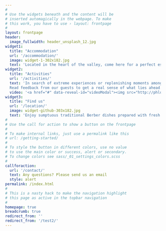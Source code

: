 ```yaml
---
#
# Use the widgets beneath and the content will be
# inserted automagically in the webpage. To make
# this work, you have to use › layout: frontpage
#
layout: frontpage
header:
  image_fullwidth: header_unsplash_12.jpg
widget1:
  title: "Accommodation"
  url: '/accommodation/'
  image: widget-1-302x182.jpg
  text: 'Located in the heart of the valley, come here for a perfect escape and experience a life in nature like never before'
widget2:
  title: "Activities"
  url: '/activities/'
  text: 'In search of extreme experiences or replenishing moments amongst nature? We cater the activities to you and your families desire. Enjoy of full day trek, a guided hikes or enjoy a ballade with mules.
  Read feedback from our guests to get a real sense of what lies ahead.'
  video: '<a href="#" data-reveal-id="videoModal"><img src="http://phlow.github.io/feeling-responsive/images/start-video-feeling-responsive-302x182.jpg" width="302" height="182" alt=""/></a>'
widget3:
  title: "Find us"
  url: '/location/'
  image: widget-github-303x182.jpg
  text: 'Enjoy sumptuous traditional Berber dishes prepared with fresh ingredients sourced from local farmers and local markets, which will leave your palate satisfied.'
#
# Use the call for action to show a button on the frontpage
#
# To make internal links, just use a permalink like this
# url: /getting-started/
#
# To style the button in different colors, use no value
# to use the main color or success, alert or secondary.
# To change colors see sass/_01_settings_colors.scss
#
callforaction:
  url: '/contact/'
  text: Any questions? Please send us an email
  style: alert
permalink: /index.html
#
# This is a nasty hack to make the navigation highlight
# this page as active in the topbar navigation
#
homepage: true
breadcrumb: true
redirect_from: ''
redirect_from: '/test2/'
---
```


<!-- <div id="videoModal" class="reveal-modal large" data-reveal="">
  <div class="flex-video widescreen vimeo" style="display: block;">
    <iframe width="1280" height="720" src="https://www.youtube.com/embed/3b5zCFSmVvU" frameborder="0" allowfullscreen></iframe>
  </div>
  <a class="close-reveal-modal">&#215;</a>
</div> -->
